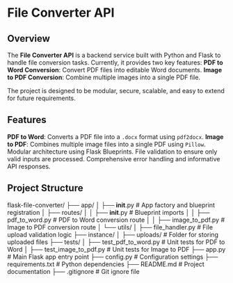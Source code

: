 # File Converter API

## Overview
The **File Converter API** is a backend service built with Python and Flask to handle file conversion tasks. Currently, it provides two key features:
 **PDF to Word Conversion**: Convert PDF files into editable Word documents.
**Image to PDF Conversion**: Combine multiple images into a single PDF file.

The project is designed to be modular, secure, scalable, and easy to extend for future requirements.



## Features
 **PDF to Word**: Converts a PDF file into a `.docx` format using `pdf2docx`.
 **Image to PDF**: Combines multiple image files into a single PDF using `Pillow`.
 Modular architecture using Flask Blueprints.
 File validation to ensure only valid inputs are processed.
Comprehensive error handling and informative API responses.



## Project Structure
flask-file-converter/
├── app/
│   ├── __init__.py       # App factory and blueprint registration
│   ├── routes/
│   │   ├── __init__.py   # Blueprint imports
│   │   ├── pdf_to_word.py  # PDF to Word conversion route
│   │   ├── image_to_pdf.py  # Image to PDF conversion route
│   └── utils/
│       ├── file_handler.py  # File upload validation logic
├── instance/
│   ├── uploads/          # Folder for storing uploaded files
├── tests/
│   ├── test_pdf_to_word.py  # Unit tests for PDF to Word
│   ├── test_image_to_pdf.py  # Unit tests for Image to PDF
├── app.py                # Main Flask app entry point
├── config.py             # Configuration settings
├── requirements.txt      # Python dependencies
├── README.md             # Project documentation
├── .gitignore            # Git ignore file
